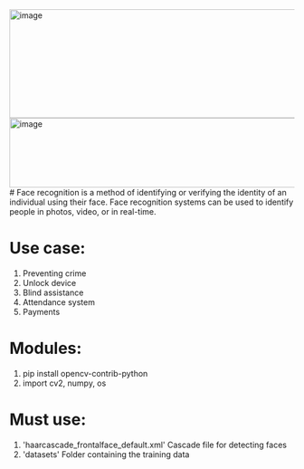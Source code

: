 <img width="1320" height="192" alt="image" src="https://github.com/user-attachments/assets/71bc7ebc-b7cf-4f9f-8550-55de1aaf2cfb" />

<img width="990" height="123" alt="image" src="https://github.com/user-attachments/assets/57ccd91a-d724-492b-b2ba-7dbfe07d45d8" /> 
# Face recognition is a method of identifying or verifying the identity of an individual using their face. Face recognition systems can be used to identify people in photos, video, or in real-time. 

# Use case:
1. Preventing crime
2. Unlock device
3. Blind assistance
4. Attendance system
5. Payments   
# Modules:
1. pip install opencv-contrib-python
2. import cv2, numpy, os
# Must use:
1. 'haarcascade_frontalface_default.xml' Cascade file for detecting faces
2. 'datasets' Folder containing the training data
